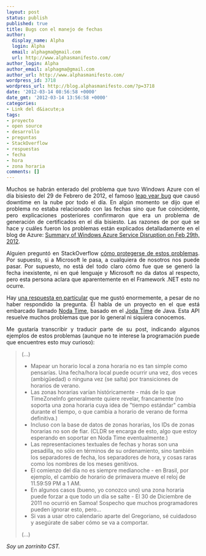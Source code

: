 ```yaml
---
layout: post
status: publish
published: true
title: Bugs con el manejo de fechas
author:
  display_name: Alpha
  login: Alpha
  email: alphagma@gmail.com
  url: http://www.alphasmanifesto.com/
author_login: Alpha
author_email: alphagma@gmail.com
author_url: http://www.alphasmanifesto.com/
wordpress_id: 3718
wordpress_url: http://blog.alphasmanifesto.com/?p=3718
date: '2012-03-14 08:56:58 +0000'
date_gmt: '2012-03-14 13:56:58 +0000'
categories:
- Link del d&iacute;a
tags:
- proyecto
- open source
- desarrollo
- preguntas
- StackOverflow
- respuestas
- fecha
- hora
- zona horaria
comments: []
---
```

<p style="text-align: justify;">Muchos se habr&aacute;n enterado del problema que tuvo Windows Azure con el d&iacute;a bisiesto del 29 de Febrero de 2012, el famoso <a href="http://www.techweekeurope.co.uk/news/windows-azure-leap-year-glitch-takes-down-g-cloud-63920">leap year bug</a>&nbsp;que caus&oacute; downtime en la nube por todo el d&iacute;a. En alg&uacute;n momento se dijo que el problema no estaba relacionado con las fechas sino que fue coincidente, pero explicaciones posteriores confirmaron que era un problema de generaci&oacute;n de certificados en el d&iacute;a bisiesto. Las razones de por qu&eacute; se hace y cu&aacute;les fueron los problemas est&aacute;n explicados detalladamente en el blog de Azure: <a href="http://blogs.msdn.com/b/windowsazure/archive/2012/03/09/summary-of-windows-azure-service-disruption-on-feb-29th-2012.aspx">Summary of Windows Azure Service Disruption on Feb 29th, 2012</a>.</p>
<p style="text-align: justify;">Alguien pregunt&oacute; en StackOverflow <a href="http://stackoverflow.com/questions/9647269/how-can-we-develop-coding-practices-designed-to-protect-against-leap-year-bugs">c&oacute;mo protegerse de estos problemas</a>. Por supuesto, si a Microsoft le pasa, a cualquiera de nosotros nos puede pasar. Por supuesto, no est&aacute; del todo claro c&oacute;mo fue que se gener&oacute; la fecha inexistente, ni en qu&eacute; lenguaje y Microsoft no da datos al respecto, pero esta persona aclara que aparentemente en el Framework .NET esto no ocurre.</p>
<p style="text-align: justify;">Hay <a href="http://stackoverflow.com/a/9647300/147507">una respuesta en particular</a>&nbsp;que me gust&oacute; enormemente, a pesar de no haber respondido la pregunta. &Eacute;l habla de un proyecto en el que est&aacute; embarcado llamado <a href="http://noda-time.googlecode.com/">Noda Time</a>, basado en el <a href="http://joda-time.sourceforge.net/">Joda Time</a> de Java. Esta API resuelve muchos problemas que por lo general ni siquiera conocemos.</p>
<p style="text-align: justify;">Me gustar&iacute;a transcribir y traducir parte de su post, indicando algunos ejemplos de estos problemas (aunque no te interese la programaci&oacute;n puede que encuentres esto muy curioso):</p>
<blockquote><p>(...)</p>
<ul>
<li>Mapear un horario local a zona horaria no es tan simple como pensar&iacute;as. Una fecha/hora local puede ocurrir una vez, dos veces (ambig&uuml;edad) o ninguna vez (se salta) por transiciones de horarios de verano.</li>
<li>Las zonas horarias var&iacute;an hist&oacute;ricamente - m&aacute;s de lo que TimeZoneInfo generalmente quiere revelar, francamente (no soporta una zona horaria cuya idea de "tiempo est&aacute;ndar" cambia durante el tiempo, o que cambia a horario de verano de forma definitiva.)</li>
<li>Incluso con la base de datos de zonas horarias, los IDs de zonas horarias no son de fiar. (CLDR se encarga de esto, algo que estoy esperando en soportar en Noda Time eventualmente.)</li>
<li>Las representaciones textuales de fechas y horas son una pesadilla, no s&oacute;lo en t&eacute;rminos de su ordenamiento, sino tambi&eacute;n los separadores de fecha, los separadores de hora, y cosas raras como los nombres de los meses genitivos.</li>
<li>El comienzo del d&iacute;a no es siempre medianoche - en Brasil, por ejemplo, el cambio de horario de primavera mueve el reloj de 11.59:59 PM a 1 AM.</li>
<li>En algunos casos (bueno, yo conozco uno) una zona horaria puede forzar a que todo un d&iacute;a se salte - El 30 de Diciembre de 2011 no ocurri&oacute; en Samoa! Sospecho que muchos programadores pueden ignorar esto, pero...</li>
<li>Si vas a usar otro calendario aparte del Gregoriano, s&eacute; cuidadoso y aseg&uacute;rate de saber c&oacute;mo se va a comportar.</li>
</ul>
<p>(...)</p></blockquote>
<p style="text-align: justify;"><em>Soy un zorrinito CST.</em></p>
